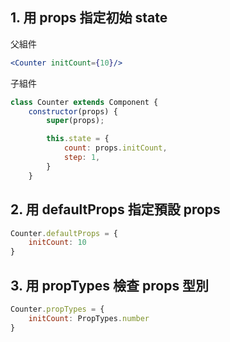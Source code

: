 ## 1. 用 props 指定初始 state

父組件
```jsx
<Counter initCount={10}/>
```

子組件
```jsx
class Counter extends Component {
    constructor(props) {
        super(props);

        this.state = {
            count: props.initCount,
            step: 1,
        }
    }
```

## 2. 用 defaultProps 指定預設 props

```jsx
Counter.defaultProps = {
    initCount: 10
}
```

## 3. 用 propTypes 檢查 props 型別

```jsx
Counter.propTypes = {
    initCount: PropTypes.number
}
```
